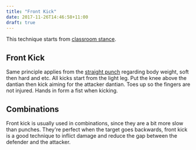 ```yaml
---
title: "Front Kick"
date: 2017-11-26T14:46:58+11:00
draft: true
---
```


This technique starts from [classroom stance](../../../stances/classroom).

## Front Kick

Same principle applies from the [straight punch](../../arm/punch) regarding body weight, soft then hard and etc. All kicks start from the light leg. Put the knee above the dantian then kick aiming for the attacker dantian. Toes up so the fingers are not injured. Hands in form a fist when kicking.

## Combinations

Front kick is usually used in combinations, since they are a bit more slow than punches. They're perfect when the target goes backwards, front kick is a good technique to inflict damage and reduce the gap between the defender and the attacker.

